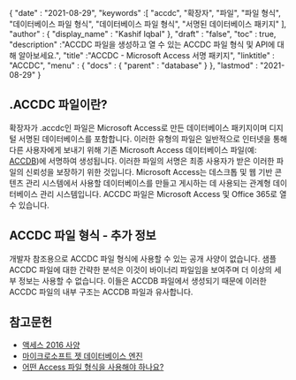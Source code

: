 {
  "date" : "2021-08-29",
  "keywords" :[ "accdc", "확장자", "파일", "파일 형식", "데이터베이스 파일 형식", "데이터베이스 파일 형식", "서명된 데이터베이스 패키지" ],
  "author" : {
    "display_name" : "Kashif Iqbal"
},
  "draft" : "false",
  "toc" : true,
  "description" :"ACCDC 파일을 생성하고 열 수 있는 ACCDC 파일 형식 및 API에 대해 알아보세요.",
  "title" :"ACCDC - Microsoft Access 서명 패키지",
  "linktitle" : "ACCDC",
  "menu" : {
    "docs" : {
      "parent" : "database"
}
},
  "lastmod" : "2021-08-29"
}

## .ACCDC 파일이란?

확장자가 .accdc인 파일은 Microsoft Access로 만든 데이터베이스 패키지이며 디지털 서명된 데이터베이스를 포함합니다. 이러한 유형의 파일은 일반적으로 인터넷을 통해 다른 사용자에게 보내기 위해 기존 Microsoft Access 데이터베이스 파일(예: [ACCDB](/ko/database/accdb/))에 서명하여 생성됩니다. 이러한 파일의 서명은 최종 사용자가 받은 이러한 파일의 신뢰성을 보장하기 위한 것입니다. Microsoft Access는 데스크톱 및 웹 기반 콘텐츠 관리 시스템에서 사용할 데이터베이스를 만들고 게시하는 데 사용되는 관계형 데이터베이스 관리 시스템입니다. ACCDC 파일은 Microsoft Access 및 Office 365로 열 수 있습니다.

## ACCDC 파일 형식 - 추가 정보

개발자 참조용으로 ACCDC 파일 형식에 사용할 수 있는 공개 사양이 없습니다. 샘플 ACCDC 파일에 대한 간략한 분석은 이것이 바이너리 파일임을 보여주며 더 이상의 세부 정보는 사용할 수 없습니다. 이들은 ACCDB 파일에서 생성되기 때문에 이러한 ACCDC 파일의 내부 구조는 ACCDB 파일과 유사합니다.

## 참고문헌

* [액세스 2016 사양](https://support.microsoft.com/en-us/office/access-specifications-0cf3c66f-9cf2-4e32-9568-98c1025bb47c)
* [마이크로소프트 젯 데이터베이스 엔진](https://en.wikipedia.org/wiki/Microsoft_Jet_Database_Engine)
* [어떤 Access 파일 형식을 사용해야 하나요?](https://support.microsoft.com/en-us/office/which-access-file-format-should-i-use-012d9ab3-d14c-479e-b617-be66f9070b41?ui=en-us&rs=en-us&ad=us)
